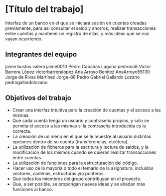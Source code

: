 # [Título del trabajo]

Interfaz de un banco en el que se iniciará sesión en cuentas creadas previamente, para así consultar el saldo y ahorros, realizar transacciones entre cuentas y mantener un registro de ellas, y más ideas que se nos vayan ocurriendo. 

## Integrantes del equipo
jaime bustos valera     jaime0010
Pedro Cabañas Laguna pedrooo8
Víctor Barrera López victorbarreralopez
Ana Arroyo Benítez AnaArroyo55130
Jorge de Rivas Martínez Jorge-88
Pedro Gabriel Gallardo Lozano pedrogallardolozano
## Objetivos del trabajo

- Crear una interfaz intuitiva para la creación de cuentas y el acceso a las mismas.
- Que cada cuenta tenga un usuario y contraseña propios, y sólo se permita el acceso a las mismas si la contraseña introducida es la correcta.
- La creación de un menú en el que se le muestre al usuario distintas opciones dentro de su cuenta (transferencias, etcétera).
- La utilización de ficheros para la escritura y lectura de saldos, y la modificación de los mismos cuando se quieran realizar transacciones entre cuentas.
- La utilización de funciones para la estructuración del código.
- Hacer uso de la mayoría o todo el temario de la asignatura, incluídos vectores, cadenas, estructuras y/o punteros.
- Que todos los miembros del grupo contribuyan en el proyecto.
- Que, a ser posible, se propongan nuevas ideas y se añadan más funciones al banco.
